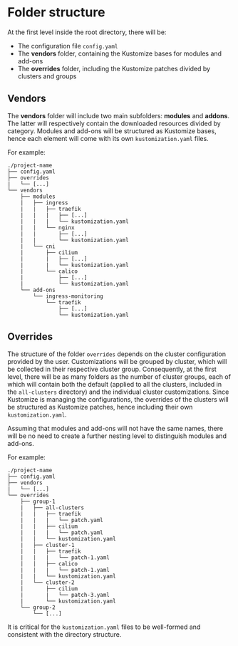# Folder structure

At the first level inside the root directory, there will be:

- The configuration file `config.yaml`
- The **vendors** folder, containing the Kustomize bases for modules and add-ons
- The **overrides** folder, including the Kustomize patches divided by clusters and groups

## Vendors

The **vendors** folder will include two main subfolders: **modules** and **addons**. The latter will respectively contain the downloaded resources divided by category. Modules and add-ons will be structured as Kustomize bases, hence each element will come with its own `kustomization.yaml` files.

For example:

    ./project-name
    ├── config.yaml
    ├── overrides
    |   └── [...]
    └── vendors
        ├── modules
        |   ├── ingress
        |   |   ├── traefik
        |   |   |   ├── [...]
        |   |   |   └── kustomization.yaml
        |   |   └── nginx
        |   |       ├── [...]
        |   |       └── kustomization.yaml
        |   └── cni
        |       ├── cilium
        |       |   ├── [...]
        |       |   └── kustomization.yaml
        |       └── calico
        |           ├── [...]
        |           └── kustomization.yaml
        └── add-ons
            └── ingress-monitoring
                └── traefik
                    ├── [...]
                    └── kustomization.yaml

## Overrides

The structure of the folder `overrides` depends on the cluster configuration provided by the user. Customizations will be grouped by cluster, which will be collected in their respective cluster group. Consequently, at the first level, there will be as many folders as the number of cluster groups, each of which will contain both the default (applied to all the clusters, included in the `all-clusters` directory) and the individual cluster customizations. Since Kustomize is managing the configurations, the overrides of the clusters will be structured as Kustomize patches, hence including their own `kustomization.yaml`.

Assuming that modules and add-ons will not have the same names, there will be no need to create a further nesting level to distinguish modules and add-ons.

For example:

    ./project-name
    ├── config.yaml
    ├── vendors
    |   └── [...]
    └── overrides
        ├── group-1
        |   ├── all-clusters
        |   |   ├── traefik
        |   |   |   └── patch.yaml
        |   |   ├── cilium
        |   |   |   └── patch.yaml
        |   |   └── kustomization.yaml
        |   ├── cluster-1
        |   |   ├── traefik
        |   |   |   └── patch-1.yaml
        |   |   ├── calico
        |   |   |   └── patch-1.yaml
        |   |   └── kustomization.yaml
        |   └── cluster-2
        |       ├── cilium
        |       |   └── patch-3.yaml
        |       └── kustomization.yaml
        └── group-2
            └── [...]

It is critical for the `kustomization.yaml` files to be well-formed and consistent with the directory structure.
